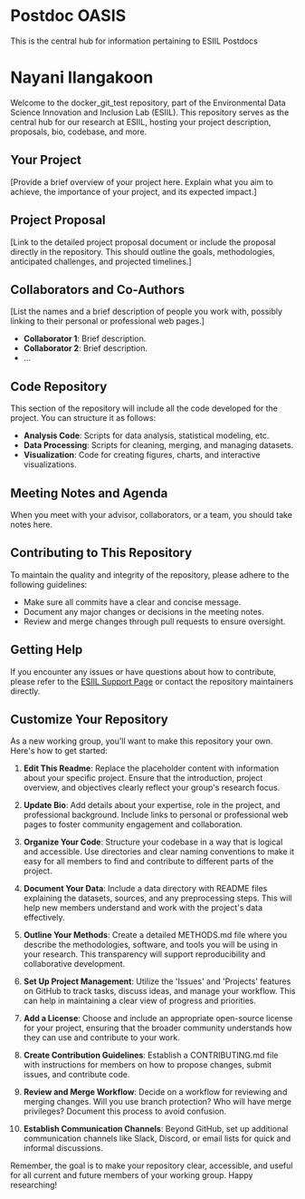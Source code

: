 # Postdoc OASIS
This is the central hub for information pertaining to ESIIL Postdocs

# Nayani Ilangakoon

Welcome to the docker_git_test repository, part of the Environmental Data Science Innovation and Inclusion Lab (ESIIL). This repository serves as the central hub for our research at ESIIL, hosting your project description, proposals, bio, codebase, and more.

## Your Project

[Provide a brief overview of your project here. Explain what you aim to achieve, the importance of your project, and its expected impact.]

## Project Proposal

[Link to the detailed project proposal document or include the proposal directly in the repository. This should outline the goals, methodologies, anticipated challenges, and projected timelines.]

## Collaborators and Co-Authors 

[List the names and a brief description of people you work with, possibly linking to their personal or professional web pages.]

- **Collaborator 1**: Brief description.
- **Collaborator 2**: Brief description.
- ...

## Code Repository

This section of the repository will include all the code developed for the project. You can structure it as follows:

- **Analysis Code**: Scripts for data analysis, statistical modeling, etc.
- **Data Processing**: Scripts for cleaning, merging, and managing datasets.
- **Visualization**: Code for creating figures, charts, and interactive visualizations.

## Meeting Notes and Agenda

When you meet with your advisor, collaborators, or a team, you should take notes here. 

## Contributing to This Repository

To maintain the quality and integrity of the repository, please adhere to the following guidelines:

- Make sure all commits have a clear and concise message.
- Document any major changes or decisions in the meeting notes.
- Review and merge changes through pull requests to ensure oversight.

## Getting Help

If you encounter any issues or have questions about how to contribute, please refer to the [ESIIL Support Page](https://esiil.org/support) or contact the repository maintainers directly.

## Customize Your Repository

As a new working group, you'll want to make this repository your own. Here's how to get started:

1. **Edit This Readme**: Replace the placeholder content with information about your specific project. Ensure that the introduction, project overview, and objectives clearly reflect your group's research focus.

2. **Update Bio**: Add details about your expertise, role in the project, and professional background. Include links to personal or professional web pages to foster community engagement and collaboration.

3. **Organize Your Code**: Structure your codebase in a way that is logical and accessible. Use directories and clear naming conventions to make it easy for all members to find and contribute to different parts of the project.

4. **Document Your Data**: Include a data directory with README files explaining the datasets, sources, and any preprocessing steps. This will help new members understand and work with the project's data effectively.

5. **Outline Your Methods**: Create a detailed METHODS.md file where you describe the methodologies, software, and tools you will be using in your research. This transparency will support reproducibility and collaborative development.

6. **Set Up Project Management**: Utilize the 'Issues' and 'Projects' features on GitHub to track tasks, discuss ideas, and manage your workflow. This can help in maintaining a clear view of progress and priorities.

7. **Add a License**: Choose and include an appropriate open-source license for your project, ensuring that the broader community understands how they can use and contribute to your work.

8. **Create Contribution Guidelines**: Establish a CONTRIBUTING.md file with instructions for members on how to propose changes, submit issues, and contribute code.

9. **Review and Merge Workflow**: Decide on a workflow for reviewing and merging changes. Will you use branch protection? Who will have merge privileges? Document this process to avoid confusion.

10. **Establish Communication Channels**: Beyond GitHub, set up additional communication channels like Slack, Discord, or email lists for quick and informal discussions.

Remember, the goal is to make your repository clear, accessible, and useful for all current and future members of your working group. Happy researching!

